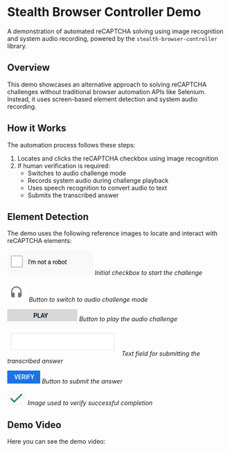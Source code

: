 # Stealth Browser Controller Demo

A demonstration of automated reCAPTCHA solving using image recognition and system audio recording, powered by the `stealth-browser-controller` library.

## Overview

This demo showcases an alternative approach to solving reCAPTCHA challenges without traditional browser automation APIs like Selenium. Instead, it uses screen-based element detection and system audio recording.

## How it Works

The automation process follows these steps:

1. Locates and clicks the reCAPTCHA checkbox using image recognition
2. If human verification is required:
   - Switches to audio challenge mode
   - Records system audio during challenge playback
   - Uses speech recognition to convert audio to text
   - Submits the transcribed answer

## Element Detection

The demo uses the following reference images to locate and interact with reCAPTCHA elements:

![reCAPTCHA Checkbox](imgs/1.png)
*Initial checkbox to start the challenge*

![Audio Challenge Button](imgs/2.png)
*Button to switch to audio challenge mode*

![Play Button](imgs/3.png)
*Button to play the audio challenge*

![Answer Input Field](imgs/4.png)
*Text field for submitting the transcribed answer*

![Submit Button](imgs/5.png)
*Button to submit the answer*

![Success Indicator](imgs/x.png)
*Image used to verify successful completion*

## Demo Video

Here you can see the demo video: